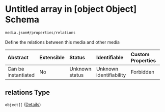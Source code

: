 # Untitled array in \[object Object] Schema

```txt
media.json#/properties/relations
```

Define the relations between this media and other media

| Abstract            | Extensible | Status         | Identifiable            | Custom Properties | Additional Properties | Access Restrictions | Defined In                                               |
| :------------------ | :--------- | :------------- | :---------------------- | :---------------- | :-------------------- | :------------------ | :------------------------------------------------------- |
| Can be instantiated | No         | Unknown status | Unknown identifiability | Forbidden         | Allowed               | none                | [media.json\*](../out/media.json "open original schema") |

## relations Type

`object[]` ([Details](media-properties-relations-items.md))
